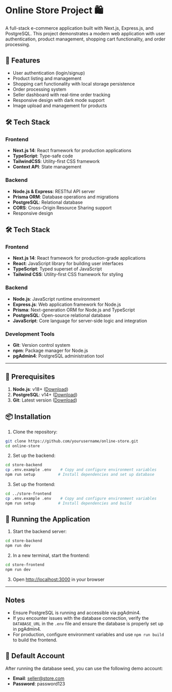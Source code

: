 # Online Store Project 🛍️

A full-stack e-commerce application built with Next.js, Express.js, and PostgreSQL. This project demonstrates a modern web application with user authentication, product management, shopping cart functionality, and order processing.

## 🚀 Features

- User authentication (login/signup)
- Product listing and management
- Shopping cart functionality with local storage persistence
- Order processing system
- Seller dashboard with real-time order tracking
- Responsive design with dark mode support
- Image upload and management for products

## 🛠️ Tech Stack

### Frontend
- **Next.js 14**: React framework for production applications
- **TypeScript**: Type-safe code
- **TailwindCSS**: Utility-first CSS framework
- **Context API**: State management

### Backend
- **Node.js & Express**: RESTful API server
- **Prisma ORM**: Database operations and migrations
- **PostgreSQL**: Relational database
- **CORS**: Cross-Origin Resource Sharing support
- Responsive design

## 🛠️ Tech Stack

### Frontend
- **Next.js 14**: React framework for production-grade applications
- **React**: JavaScript library for building user interfaces
- **TypeScript**: Typed superset of JavaScript
- **Tailwind CSS**: Utility-first CSS framework for styling

### Backend
- **Node.js**: JavaScript runtime environment
- **Express.js**: Web application framework for Node.js
- **Prisma**: Next-generation ORM for Node.js and TypeScript
- **PostgreSQL**: Open-source relational database
- **JavaScript**: Core language for server-side logic and integration

### Development Tools
- **Git**: Version control system
- **npm**: Package manager for Node.js
- **pgAdmin4**: PostgreSQL administration tool

---

## 🔧 Prerequisites

1. **Node.js**: v18+ ([Download](https://nodejs.org/))
2. **PostgreSQL**: v14+ ([Download](https://www.postgresql.org/download/))
3. **Git**: Latest version ([Download](https://git-scm.com/))

## 📦 Installation

1. Clone the repository:
```bash
git clone https://github.com/yourusername/online-store.git
cd online-store
```

2. Set up the backend:
```bash
cd store-backend
cp .env.example .env    # Copy and configure environment variables
npm run setup          # Install dependencies and set up database
```

3. Set up the frontend:
```bash
cd ../store-frontend
cp .env.example .env    # Copy and configure environment variables
npm run setup          # Install dependencies and build
```

## 🚀 Running the Application

1. Start the backend server:
```bash
cd store-backend
npm run dev
```

2. In a new terminal, start the frontend:
```bash
cd store-frontend
npm run dev
```

3. Open [http://localhost:3000](http://localhost:3000) in your browser

---

## Notes
- Ensure PostgreSQL is running and accessible via pgAdmin4.
- If you encounter issues with the database connection, verify the `DATABASE_URL` in the `.env` file and ensure the database is properly set up in pgAdmin4.
- For production, configure environment variables and use `npm run build` to build the frontend.

## 🔑 Default Account
After running the database seed, you can use the following demo account:
- **Email**: seller@store.com
- **Password**: password123


